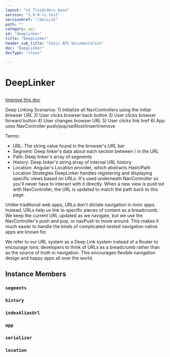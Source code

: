 ```yaml
---
layout: "v2_fluid/docs_base"
version: "2.0.0-rc.test"
versionHref: "/docs/v2"
path: ""
category: api
id: "deeplinker"
title: "DeepLinker"
header_sub_title: "Ionic API Documentation"
doc: "DeepLinker"
docType: "class"

---
```










<h1 class="api-title">
<a class="anchor" name="deep-linker" href="#deep-linker"></a>

DeepLinker





</h1>

<a class="improve-v2-docs" href="http://github.com/driftyco/ionic/edit/master//src/navigation/deep-linker.ts#L10">
Improve this doc
</a>






<p>Deep Linking Scenarios:
1) Initialize all NavControllers using the initial browser URL
2) User clicks browser back button
3) User clicks browser forward button
4) User changes browser URL
5) User clicks link href
6) App uses NavController push/pop/setRoot/insert/remove</p>
<p>Terms:</p>
<ul>
<li>URL: The string value found in the browser&#39;s URL bar</li>
<li>Segment: Deep linker&#39;s data about each section between / in the URL</li>
<li>Path: Deep linker&#39;s array of segments</li>
<li>History: Deep linker&#39;s string array of internal URL history</li>
<li>Location: Angular&#39;s Location provider, which abstracts Hash/Path Location Strategies
DeepLinker handles registering and displaying specific views based on URLs. It&#39;s used
underneath NavController so you&#39;ll never have to interact with it directly. When a new
view is push&#39;ed with NavController, the URL is updated to match the path back to this
page.</li>
</ul>
<p>Unlike traditional web apps, URLs don&#39;t dictate navigation in Ionic apps.
Instead, URLs help us link to specific pieces of content as a breadcrumb.
We keep the current URL updated as we navigate, but we use the NavController&#39;s
push and pop, or navPush to move around. This makes it much easier
to handle the kinds of complicated nested navigation native apps are known for.</p>
<p>We refer to our URL system as a Deep Link system instead of a Router to encourage
Ionic developers to think of URLs as a breadcrumb rather than as the source of
truth in navigation. This encourages flexible navigation design and happy apps all
over the world.</p>




<!-- @usage tag -->


<!-- @property tags -->



<!-- instance methods on the class -->

<h2><a class="anchor" name="instance-members" href="#instance-members"></a>Instance Members</h2>

<div id="segments"></div>

<h3>
<a class="anchor" name="segments" href="#segments"></a>
<code>segments</code>
  

</h3>












<div id="history"></div>

<h3>
<a class="anchor" name="history" href="#history"></a>
<code>history</code>
  

</h3>












<div id="indexAliasUrl"></div>

<h3>
<a class="anchor" name="indexAliasUrl" href="#indexAliasUrl"></a>
<code>indexAliasUrl</code>
  

</h3>












<div id="app"></div>

<h3>
<a class="anchor" name="app" href="#app"></a>
<code>app</code>
  

</h3>












<div id="serializer"></div>

<h3>
<a class="anchor" name="serializer" href="#serializer"></a>
<code>serializer</code>
  

</h3>












<div id="location"></div>

<h3>
<a class="anchor" name="location" href="#location"></a>
<code>location</code>
  

</h3>















<!-- related link --><!-- end content block -->


<!-- end body block -->

